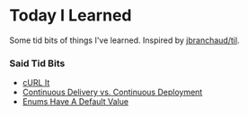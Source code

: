# Today I Learned

Some tid bits of things I've learned. Inspired by [jbranchaud/til](https://github.com/jbranchaud/til).

### Said Tid Bits

* [cURL It](curl-it.md)
* [Continuous Delivery vs. Continuous Deployment](continuous-delivery-vs-continuous-deployment.md)
* [Enums Have A Default Value](enum-default-vaue.md)
